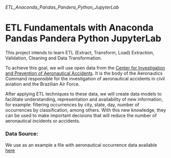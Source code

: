 ###### ETL_Anaconda_Pandas_Pandera_Python_JupyterLab
# ETL Fundamentals with Anaconda Pandas Pandera Python JupyterLab

This project intends to learn ETL (Extract, Transform, Load) Extraction, Validation, Cleaning and Data Transformation.

To achieve this goal, we will use open data from the [Center for Investigation and Prevention of Aeronautical Accidents](https://www2.fab.mil.br/cenipa/). It is the body of the Aeronautics Command responsible for the investigation of aeronautical accidents in civil aviation and the Brazilian Air Force.

After applying ETL techniques to these data, we will create data models to facilitate understanding, representation and availability of new information, for example: filtering occurrences by city, state, day, number of occurrences by classification, among others. With this new knowledge, they can be used to make important decisions that will reduce the number of aeronautical incidents or accidents.

### Data Source:

We use as an example a file with aeronautical occurrence data available [here](https://dados.gov.br/dataset/ocorrencias-aeronauticas-da-aviacao-civil-brasileira/resource/9d8a7e09-5f75-47b3-891b-b5f1bab26d59)
